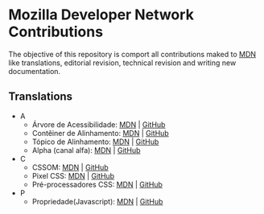 # Mozilla Developer Network Contributions

The objective of this repository is comport all contributions maked to [MDN](https://developer.mozilla.org/) like translations, editorial revision, technical revision and writing new documentation.

## Translations
* A
	* Árvore de Acessibilidade: [MDN](https://developer.mozilla.org/pt-BR/docs/Glossario/arvore_de_acessibilidade) | [GitHub](./translations/glossary/a/acessibility_tree.md)
	* Contêiner de Alinhamento: [MDN](https://developer.mozilla.org/pt-BR/docs/Glossario/conteiner_de_alinhamento) | [GitHub](./translations/glossary/a/alignment_container.md)
	* Tópico de Alinhamento: [MDN](https://developer.mozilla.org/pt-BR/docs/Glossario/topico_de_alinhamento) | [GitHub](./translations/glossary/a/alignment_subject.md)
	* Alpha (canal alfa): [MDN](https://developer.mozilla.org/pt-BR/docs/Glossario/Alpha) | [GitHub](./translations/glossary/a/alpha.md)
* C
	* CSSOM: [MDN](https://developer.mozilla.org/pt-BR/docs/Glossario/CSSOM) | [GitHub](./translations/glossary/c/CSSOM.md)
	* Pixel CSS: [MDN](https://developer.mozilla.org/pt-BR/docs/Glossario/CSS_pixel) | [GitHub](./translations/glossary/c/css_pixel.md)
	* Pré-processadores CSS: [MDN](https://developer.mozilla.org/pt-BR/docs/Glossario/CSS_preprocessor) | [GitHub](./translations/glossary/c/css_preprocessor.md)
* P
	* Propriedade(Javascript): [MDN](https://developer.mozilla.org/pt-BR/docs/Glossario/property/JavaScript) | [GitHub](./translations/glossary/p/Property_Javascript.md)
